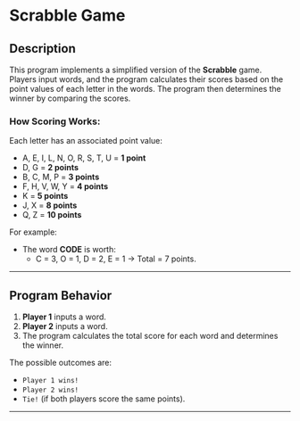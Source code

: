 # Scrabble Game

## Description

This program implements a simplified version of the **Scrabble** game. Players input words, and the program calculates their scores based on the point values of each letter in the words. The program then determines the winner by comparing the scores.

### How Scoring Works:
Each letter has an associated point value:
- A, E, I, L, N, O, R, S, T, U = **1 point**
- D, G = **2 points**
- B, C, M, P = **3 points**
- F, H, V, W, Y = **4 points**
- K = **5 points**
- J, X = **8 points**
- Q, Z = **10 points**

For example:
- The word **CODE** is worth:
  - C = 3, O = 1, D = 2, E = 1 → Total = 7 points.

---

## Program Behavior

1. **Player 1** inputs a word.
2. **Player 2** inputs a word.
3. The program calculates the total score for each word and determines the winner.

The possible outcomes are:
- `Player 1 wins!`
- `Player 2 wins!`
- `Tie!` (if both players score the same points).

---
